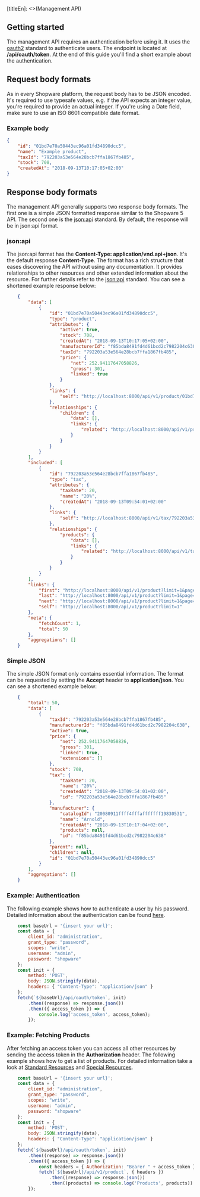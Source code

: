 [titleEn]: <>(Management API)

## Getting started

The management API requires an authentication before using it.
It uses the [oauth2](https://oauth.net/2/) standard to authenticate users. The endpoint is located at **/api/oauth/token**.
At the end of this guide you'll find a short example about the authentication.

## Request body formats

As in every Shopware platform, the request body has to be JSON encoded.
It's required to use typesafe values, e.g. if the API expects an integer value, you're required to provide an actual integer.
If you're using a Date field, make sure to use an ISO 8601 compatible date format.

### Example body
```json
{
    "id": "01bd7e70a50443ec96a01fd34890dcc5",
    "name": "Example product",
    "taxId": "792203a53e564e28bcb7ffa1867fb485",
    "stock": 708,
    "createdAt": "2018-09-13T10:17:05+02:00"
}
```

## Response body formats

The management API generally supports two response body formats. The first one is a simple JSON formatted response similar to the Shopware 5 API.
The second one is the [json:api](http://jsonapi.org/) standard. By default, the response will be in json:api format.

### json:api

The json:api format has the **Content-Type: application/vnd.api+json**. It's the default response **Content-Type**.
The format has a rich structure that eases discovering the API without using any documentation.
It provides relationships to other resources and other extended information about the resource.
For further details refer to the [json:api](http://jsonapi.org/) standard.
You can see a shortened example response below:

```json
    {
        "data": [
            {
                "id": "01bd7e70a50443ec96a01fd34890dcc5",
                "type": "product",
                "attributes": {
                    "active": true,
                    "stock": 708,
                    "createdAt": "2018-09-13T10:17:05+02:00",
                    "manufacturerId": "f85bda8491fd4d61bcd2c7982204c638",
                    "taxId": "792203a53e564e28bcb7ffa1867fb485",
                    "price": {
                        "net": 252.94117647058826,
                        "gross": 301,
                        "linked": true
                    }
                },
                "links": {
                    "self": "http://localhost:8000/api/v1/product/01bd7e70a50443ec96a01fd34890dcc5"
                },
                "relationships": {
                    "children": {
                        "data": [],
                        "links": {
                            "related": "http://localhost:8000/api/v1/product/01bd7e70a50443ec96a01fd34890dcc5/children"
                        }
                    }
                }
            }
        ],
        "included": [
            {
                "id": "792203a53e564e28bcb7ffa1867fb485",
                "type": "tax",
                "attributes": {
                    "taxRate": 20,
                    "name": "20%",
                    "createdAt": "2018-09-13T09:54:01+02:00"
                },
                "links": {
                    "self": "http://localhost:8000/api/v1/tax/792203a53e564e28bcb7ffa1867fb485"
                },
                "relationships": {
                    "products": {
                        "data": [],
                        "links": {
                            "related": "http://localhost:8000/api/v1/tax/792203a53e564e28bcb7ffa1867fb485/products"
                        }
                    }
                }
            }
        ],
        "links": {
            "first": "http://localhost:8000/api/v1/product?limit=1&page=1",
            "last": "http://localhost:8000/api/v1/product?limit=1&page=50",
            "next": "http://localhost:8000/api/v1/product?limit=1&page=2",
            "self": "http://localhost:8000/api/v1/product?limit=1"
        },
        "meta": {
            "fetchCount": 1,
            "total": 50
        },
        "aggregations": []
    }
```

### Simple JSON

The simple JSON format only contains essential information. The format can be requested by setting the **Accept** header to **application/json**.
You can see a shortened example below:

```json
    {
        "total": 50,
        "data": [
            {
                "taxId": "792203a53e564e28bcb7ffa1867fb485",
                "manufacturerId": "f85bda8491fd4d61bcd2c7982204c638",
                "active": true,
                "price": {
                    "net": 252.94117647058826,
                    "gross": 301,
                    "linked": true,
                    "extensions": []
                },
                "stock": 708,
                "tax": {
                    "taxRate": 20,
                    "name": "20%",
                    "createdAt": "2018-09-13T09:54:01+02:00",
                    "id": "792203a53e564e28bcb7ffa1867fb485"
                },
                "manufacturer": {
                    "catalogId": "20080911ffff4fffafffffff19830531",
                    "name": "Arnold",
                    "createdAt": "2018-09-13T10:17:04+02:00",
                    "products": null,
                    "id": "f85bda8491fd4d61bcd2c7982204c638"
                },
                "parent": null,
                "children": null,
                "id": "01bd7e70a50443ec96a01fd34890dcc5"
            }
        ],
        "aggregations": []
    }
```


### Example: Authentication

The following example shows how to authenticate a user by his password.
Detailed information about the authentication can be found [here](./20-management-authentication.md).

```javascript
    const baseUrl = '{insert your url}';
    const data = {
        client_id: "administration",
        grant_type: "password",
        scopes: "write",
        username: "admin",
        password: "shopware"
    };
    const init = {
        method: 'POST',
        body: JSON.stringify(data),
        headers: { "Content-Type": "application/json" }
    };
    fetch(`${baseUrl}/api/oauth/token`, init)
        .then((response) => response.json())
        .then(({ access_token }) => {
            console.log('access_token', access_token);
        });
```

### Example: Fetching Products

After fetching an access token you can access all other resources by sending the access token in the **Authorization** header.
The following example shows how to get a list of products.
For detailed information take a look at [Standard Resources](30-standard-resources.md) and [Special Resources](40-special-resources.md).

```javascript
    const baseUrl = '{insert your url}';
    const data = {
        client_id: "administration",
        grant_type: "password",
        scopes: "write",
        username: "admin",
        password: "shopware"
    };
    const init = {
        method: 'POST',
        body: JSON.stringify(data),
        headers: { "Content-Type": "application/json" }
    };
    fetch(`${baseUrl}/api/oauth/token`, init)
        .then((response) => response.json())
        .then(({ access_token }) => {
            const headers = { Authorization: "Bearer " + access_token };
            fetch(`${baseUrl}/api/v1/product`, { headers })
                .then((response) => response.json())
                .then((products) => console.log('Products', products))
        });
```

